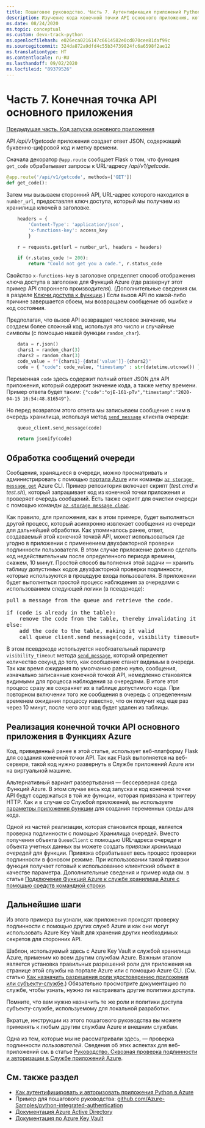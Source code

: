 ```yaml
---
title: Пошаговое руководство. Часть 7. Аутентификация приложений Python в службах Azure
description: Изучение кода конечной точки API основного приложения, которая использует сторонние конечные точки API и записывает сообщение в Хранилище очередей Azure.
ms.date: 08/24/2020
ms.topic: conceptual
ms.custom: devx-track-python
ms.openlocfilehash: e026eca0216147c6614582e0cd070cee81daf99c
ms.sourcegitcommit: 324da872a9dfd4c55b34739824fc6a6598f2ae12
ms.translationtype: HT
ms.contentlocale: ru-RU
ms.lasthandoff: 09/02/2020
ms.locfileid: "89379526"
---
```

# <a name="part-7-main-application-api-endpoint"></a>Часть 7. Конечная точка API основного приложения

[Предыдущая часть. Код запуска основного приложения](walkthrough-tutorial-authentication-06.md)

API */api/v1/getcode* приложения создает ответ JSON, содержащий буквенно-цифровой код и метку времени.

Сначала декоратор `@app.route` сообщает Flask о том, что функция `get_code` обрабатывает запросы к URL-адресу */api/v1/getcode*.

```python
@app.route('/api/v1/getcode', methods=['GET'])
def get_code():
```

Затем мы вызываем сторонний API, URL-адрес которого находится в `number_url`, предоставляя ключ доступа, который мы получаем из хранилища ключей в заголовке.

```python
    headers = {
        'Content-Type': 'application/json',
        'x-functions-key': access_key
        }

    r = requests.get(url = number_url, headers = headers)

    if (r.status_code != 200):
        return "Could not get you a code.", r.status_code
```

Свойство `x-functions-key` в заголовке определяет способ отображения ключа доступа в заголовке для Функций Azure (где развернут этот пример API стороннего производителя). (Дополнительные сведения см. в разделе [Ключи доступа к функции](/azure/azure-functions/functions-bindings-http-webhook-trigger?tabs=csharp#authorization-keys).) Если вызов API по какой-либо причине завершается сбоем, мы возвращаем сообщение об ошибке и код состояния.

Предполагая, что вызов API возвращает числовое значение, мы создаем более сложный код, используя это число и случайные символы (с помощью нашей функции `random_char`).

```python
    data = r.json()
    chars1 = random_char(3)
    chars2 = random_char(3)
    code_value = f"{chars1}-{data['value']}-{chars2}"
    code = { "code": code_value, "timestamp" : str(datetime.utcnow()) }
```

Переменная `code` здесь содержит полный ответ JSON для API приложения, который содержит значение кода, а также метку времени. Пример ответа будет таким: `{"code":"ojE-161-pTv","timestamp":"2020-04-15 16:54:48.816549"}`.

Но перед возвратом этого ответа мы записываем сообщение с ним в очередь хранилища, используя метод [`send_message`](/python/api/azure-storage-queue/azure.storage.queue.queueclient?view=azure-python#send-message-content----kwargs-) клиента очереди:

```python
    queue_client.send_message(code)

    return jsonify(code)
```

## <a name="processing-queue-messages"></a>Обработка сообщений очереди

Сообщения, хранящиеся в очереди, можно просматривать и администрировать с помощью [портала Azure](/azure/storage/queues/storage-quickstart-queues-portal#view-message-properties) или команды [`az storage message get`](/cli/azure/storage/message?view=azure-cli-latest#az-storage-message-get) Azure CLI. Пример репозитория включает скрипт (*test.cmd* и *test.sh*), который запрашивает код из конечной точки приложения и проверяет очередь сообщений. Есть также скрипт для очистки очереди с помощью команды [`az storage message clear`](/cli/azure/storage/message?view=azure-cli-latest#az-storage-message-clear).

Как правило, для приложения, как в этом примере, будет выполняться другой процесс, который асинхронно извлекает сообщения из очереди для дальнейшей обработки. Как упоминалось ранее, ответ, создаваемый этой конечной точкой API, может использоваться где угодно в приложении с применением двухфакторной проверки подлинности пользователя. В этом случае приложение должно сделать код недействительным после определенного периода времени, скажем, 10 минут. Простой способ выполнения этой задачи — хранить таблицу допустимых кодов двухфакторной проверки подлинности, которые используются в процедуре входа пользователя. В приложении будет выполняться простой процесс наблюдения за очередями с использованием следующей логики (в псевдокоде):

<pre>
pull a message from the queue and retrieve the code.

if (code is already in the table):
    remove the code from the table, thereby invalidating it
else:
    add the code to the table, making it valid
    call queue_client.send_message(code, visibility_timeout=600)
</pre>

В этом псевдокоде используется необязательный параметр `visibility_timeout` метода [`send_message`](/python/api/azure-storage-queue/azure.storage.queue.queueclient?view=azure-python#send-message-content----kwargs-), который определяет количество секунд до того, как сообщение станет видимым в очереди. Так как время ожидания по умолчанию равно нулю, сообщения, изначально записанные конечной точкой API, немедленно становятся видимыми для процесса наблюдения за очередями. В итоге этот процесс сразу же сохраняет их в таблице допустимого кода. При повторном включении того же сообщения в очередь с определенным временем ожидания процессу известно, что он получит код еще раз через 10 минут, после чего этот код будет удален из таблицы.

## <a name="implementing-the-main-app-api-endpoint-in-azure-functions"></a>Реализация конечной точки API основного приложения в Функциях Azure

Код, приведенный ранее в этой статье, использует веб-платформу Flask для создания конечной точки API. Так как Flask выполняется на веб-сервере, такой код нужно развернуть в Службе приложений Azure или на виртуальной машине.

Альтернативный вариант развертывания — бессерверная среда Функций Azure. В этом случае весь код запуска и код конечной точки API будут содержаться в той же функции, которая привязана к триггеру HTTP. Как и в случае со Службой приложений, вы используете [параметры приложения функции](/azure/azure-functions/functions-how-to-use-azure-function-app-settings#settings) для создания переменных среды для кода.

Одной из частей реализации, которая становится проще, является проверка подлинности с помощью Хранилища очередей. Вместо получения объекта `QueueClient` с помощью URL-адреса очереди и объекта учетных данных вы можете создать *привязки хранилища очередей* для функции. Привязка обрабатывает весь процесс проверки подлинности в фоновом режиме. При использовании такой привязки функция получает готовый к использованию клиентский объект в качестве параметра. Дополнительные сведения и пример кода см. в статье [Подключение Функций Azure к службе хранилища Azure с помощью средств командной строки](/azure/azure-functions/functions-add-output-binding-storage-queue-cli?tabs=bash%2Cbrowser&pivots=programming-language-python).

## <a name="next-steps"></a>Дальнейшие шаги

Из этого примера вы узнали, как приложения проходят проверку подлинности с помощью других служб Azure и как они могут использовать Azure Key Vault для хранения других необходимых секретов для сторонних API.

Шаблон, используемый здесь с Azure Key Vault и службой хранилища Azure, применим ко всем другим службам Azure. Важным этапом является установка правильных разрешений роли для приложения на странице этой службы на портале Azure или с помощью Azure CLI. (См. статью [Как назначить разрешения роли удостоверению приложения или субъекту-службе](how-to-assign-role-permissions.md).) Обязательно просмотрите документацию по службе, чтобы узнать, нужно ли настраивать другие политики доступа.

Помните, что вам нужно назначить те же роли и политики доступа субъекту-службе, используемому для локальной разработки.

Вкратце, инструкции из этого пошагового руководства вы можете применять к любым другим службам Azure и внешним службам.

Одна из тем, которые мы не рассматривали здесь, — проверка подлинности *пользователей*. Сведения об этих аспектах для веб-приложений см. в статье [Руководство. Сквозная проверка подлинности и авторизации в Службе приложений Azure](/azure/app-service/tutorial-auth-aad?pivots=platform-linux).

## <a name="see-also"></a>См. также раздел

- [Как аутентифицировать и авторизовать приложения Python в Azure](azure-sdk-authenticate.md)
- Пример для пошагового руководства: [github.com/Azure-Samples/python-integrated-authentication](https://github.com/Azure-Samples/python-integrated-authentication)
- [Документация Azure Active Directory](/azure/active-directory)
- [Документация по Azure Key Vault](/azure/key-vault)
